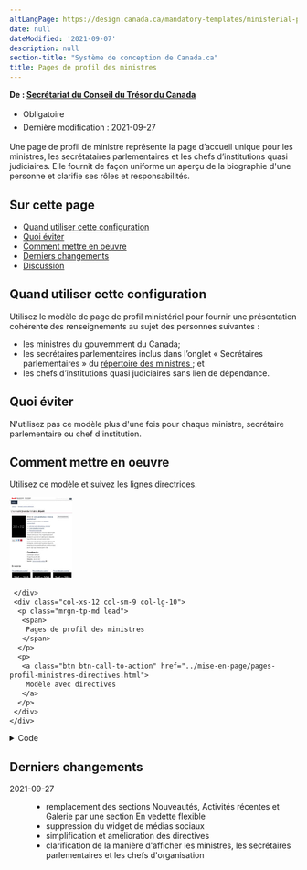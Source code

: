 ```yaml
---
altLangPage: https://design.canada.ca/mandatory-templates/ministerial-profile-pages.html
date: null
dateModified: '2021-09-07'
description: null
section-title: "Système de conception de Canada.ca"
title: Pages de profil des ministres
---
```



<p class="gc-byline">
 <strong>
  De :
  <a href="https://www.canada.ca/fr/secretariat-conseil-tresor.html">
   Secrétariat du
			Conseil du Trésor du Canada
  </a>
 </strong>
</p>

<div class="row">
 <div class="col-md-12 pull-left">
  <ul class="list-inline small mrgn-bttm-sm" id="list-inline-desktop-only" style="line-height:1.65em">
   <li class="mrgn-rght-lg">
    <span class="label label-danger">
     Obligatoire
    </span>
   </li>
   <li class="mrgn-rght-lg">
    Dernière modification : 2021-09-27
   </li>
  </ul>
 </div>
</div>

<p>
 Une page de profil de ministre représente la page d’accueil unique pour les ministres, les secrétataires parlementaires et les chefs d’institutions quasi judiciaires. Elle fournit de façon uniforme un aperçu de la biographie d'une personne et clarifie ses rôles et responsabilités.
</p>

<section>
 <h2>
  Sur cette page
 </h2>
 <ul>
  <li>
   <a href="#quand">
    Quand utiliser cette configuration
   </a>
  </li>
  <li>
   <a href="#eviter">
    Quoi éviter
   </a>
  </li>
  <li>
   <a href="#comment">
    Comment mettre en oeuvre
   </a>
  </li>
  <li>
   <a href="#derniers">
    Derniers changements
   </a>
  </li>
  <li>
   <a href="#discussion">
    Discussion
   </a>
  </li>
 </ul>
</section>

<section>
 <h2 id="quand">
  Quand utiliser cette configuration
 </h2>
 <p>
  Utilisez le modèle de page de profil ministériel pour fournir une présentation cohérente des renseignements au sujet des personnes suivantes :
 </p>
 <ul>
  <li>
   les ministres du gouvernment du Canada;
  </li>
  <li>
   les secrétaires parlementaires inclus dans l’onglet « Secrétaires parlementaires » du
   <a href="https://www.canada.ca/fr/gouvernement/ministres.html">
    répertoire des ministres
   </a>
   ; et
  </li>
  <li>
   les chefs d’institutions quasi judiciaires sans lien de dépendance.
  </li>
 </ul>
</section>

<section>
 <h2 id="eviter">
  Quoi éviter
 </h2>
 <p>
  N'utilisez pas ce modèle plus d'une fois pour chaque ministre, secrétaire parlementaire ou chef d'institution.
 </p>
</section>

<section>
 <h2 id="comment">
  Comment mettre en oeuvre
 </h2>
 <p>
  Utilisez ce modèle et suivez les lignes directrices.
 </p>
 <div class="row mrgn-tp-lg mrgn-bttm-lg">
  <div class="col-xs-10 col-md-8 col-lg-8">
   <div class="gc-dwnld">
    <div class="row">
     <div class="col-xs-10 col-sm-3 col-lg-2">
      <img alt="" class="thumbnail gc-dwnld-img" height="142" src="../images/profil-ministeriel-recadree.jpg" width="110">

     </div>
     <div class="col-xs-12 col-sm-9 col-lg-10">
      <p class="mrgn-tp-md lead">
       <span>
        Pages de profil des ministres
       </span>
      </p>
      <p>
       <a class="btn btn-call-to-action" href="../mise-en-page/pages-profil-ministres-directives.html">
        Modèle avec directives
       </a>
      </p>
     </div>
    </div>
   </div>
  </div>
 </div>
 <details>
  <summary>
   Code
  </summary>
  <span id="code">
  </span>
  <pre><code>&lt;h1 id="wb-cont" property="name"&gt;L’honorable [nom du ministre], député | [Nom du secrétaire parlementaire] | [Nom du
  chef de l'institution ou de l'organisation]&lt;/h1&gt;
&lt;div class="row"&gt;
  &lt;div class="col-md-3"&gt;
    &lt;p class="mrgn-tp-lg"&gt;&lt;img src="img/265x352.png" alt="" class="img-responsive"&gt;&lt;/p&gt;
  &lt;/div&gt;
  &lt;div class="col-md-9"&gt;
    &lt;p class="mrgn-tp-lg"&gt;&lt;strong&gt;Ministre de &lt;a href="#"&gt;[nom du portefeuille no1]&lt;/a&gt; et &lt;a href="#"&gt;[nom du
          portefeuille no2]&lt;/a&gt; | Secrétaire parlementaire du/de la &lt;a href="#"&gt;[nom du ou de la ministre du
          portefeuille]&lt;/a&gt; | [Titre officiel du chef de l'organisation]&lt;/strong&gt;&lt;/p&gt;
    &lt;p&gt;Représente la circonscription de &lt;a href="#"&gt;[nom de la circonscription]&lt;/a&gt;&lt;/p&gt;
    &lt;ul&gt;
      &lt;li&gt;&lt;a href="#"&gt;Lettre de mandat adressées aux ministres&lt;/a&gt;&lt;/li&gt;
      &lt;li&gt;&lt;a href="#"&gt;Cahier de breffage ministériel&lt;/a&gt;&lt;/li&gt;
      &lt;li&gt;&lt;a href="#"&gt;Nomination ministérielle&lt;/a&gt;&lt;/li&gt;
    &lt;/ul&gt;
    &lt;p&gt;Lorem ipsum dolor sit amet, consectetur adipisicing elit. Tempore amet ducimus nihil, voluptate quibusdam?
      Excepturi in aspernatur rem ipsam aperiam voluptates fugit officiis culpa, ratione, et maxime impedit.&lt;/p&gt;
    &lt;p&gt;Lorem ipsum dolor sit amet, consectetur adipisicing elit. Tempore amet ducimus nihil, voluptate quibusdam?
      Excepturi in aspernatur rem ipsam aperiam voluptates fugit officiis culpa, ratione, et maxime impedit.&lt;/p&gt;
    &lt;section&gt;
      &lt;h2&gt;Coordonnées&lt;/h2&gt;
      &lt;p&gt; Chambre des communes&lt;br&gt;
        Ottawa (Ontario) K1A 0A6&lt;br&gt;
        &lt;strong&gt;Téléphone :&lt;/strong&gt; 123-456-7890&lt;br&gt;
        &lt;strong&gt;Courriel :&lt;/strong&gt; &lt;a href="mailto:"&gt;[prénom.nom@canada.ca]&lt;/a&gt; &lt;span
          class="glyphicon glyphicon-envelope"&gt;&lt;/span&gt;
      &lt;/p&gt;
    &lt;/section&gt;
  &lt;/div&gt;
&lt;/div&gt;
&lt;section class="gc-features"&gt;
  &lt;h2&gt;En vedette [facultatif]&lt;/h2&gt;
  &lt;div class="row wb-eqht"&gt;
    &lt;div class="col-lg-4 col-md-6 mrgn-bttm-md"&gt;
      &lt;h3 class="h5"&gt;&lt;a href="#" class="stretched-link"&gt;[Titre de l'élément en vedette]&lt;/a&gt;&lt;/h3&gt;
      &lt;img src="./images/feature-img-360x203.jpg" alt=""
        class="img-responsive thumbnail mrgn-bttm-sm"&gt;
      &lt;p&gt;Brève descripton de l'élément en vedette&lt;/p&gt;
    &lt;/div&gt;
    &lt;div class="col-lg-4 col-md-6 mrgn-bttm-md"&gt;
      &lt;h3 class="h5"&gt;&lt;a href="#" class="stretched-link"&gt;[Titre de l'élément en vedette]&lt;/a&gt;&lt;/h3&gt;
      &lt;img src="./images/feature-img-360x203.jpg" alt=""
        class="img-responsive thumbnail mrgn-bttm-sm"&gt;
      &lt;p&gt;Brève descripton de l'élément en vedette&lt;/p&gt;
    &lt;/div&gt;
    &lt;div class="col-lg-4 col-md-6 mrgn-bttm-md"&gt;
      &lt;h3 class="h5"&gt;&lt;a href="#" class="stretched-link"&gt;[Titre de l'élément en vedette]&lt;/a&gt;&lt;/h3&gt;
      &lt;img src="./images/feature-img-360x203.jpg" alt=""
        class="img-responsive thumbnail mrgn-bttm-sm"&gt;
      &lt;p&gt;Brève descripton de l'élément en vedette&lt;/p&gt;
    &lt;/div&gt;
  &lt;/div&gt;
&lt;/section&gt;
				</code></pre>
 </details>
</section>

<section>
 <h2 id="#derniers">
  Derniers changements
 </h2>
 <dl class="dl-horizontal">
  <dt>
   <time class="link-muted" datetime="2021-09-27">
    2021-09-27
   </time>
  </dt>
  <dd>
   <ul>
    <li>
     remplacement des sections Nouveautés, Activités récentes et Galerie par une section En vedette flexible
    </li>
    <li>
     suppression du widget de médias sociaux
    </li>
    <li>
     simplification et amélioration des directives
    </li>
    <li>
     clarification de la manière d'afficher les ministres, les secrétaires parlementaires et les chefs d'organisation
    </li>
   </ul>
  </dd>
 </dl>
</section>
